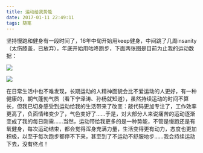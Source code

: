 ```yaml
---
title: 运动给我势能
date: 2017-01-11 22:49:11
tags: 随笔
---
```


坚持慢跑和健身有一段时间了，16年中旬开始用keep健身，中间跳了几周insanity（太伤膝盖，已放弃），年底开始用咕咚跑步，下面两张图是目前为止我的运动数据：

![](https://raw.githubusercontent.com/gengbinghan/markdown-photos/master/keep%E8%BF%90%E5%8A%A8%E8%AE%B0%E5%BD%95.jpg)

![](https://raw.githubusercontent.com/gengbinghan/markdown-photos/master/%E5%92%95%E5%92%9A%E8%BF%90%E5%8A%A8%E8%AE%B0%E5%BD%95.jpg)

在日常生活中也不难发现，长期运动的人精神面貌会比不爱运动的人更好，有一种健康的，朝气蓬勃气质（看下宁泽涛、孙杨就知道），虽然持续运动的时间不算长，但我已切身感受到运动给我的生活带来了改变：敲代码更加专注了，工作效率更高了，负面情绪变少了，气色变好了……于是，对大部分人来说痛苦的运动逐渐变成了我的每日刚需……当然，运动带给我更多的是一种势能，不管是慢跑还是有氧健身，每次运动结束，都会觉得浑身充满力量，生活变得更有动力，态度也更加积极，以至于每次跑步都停不下来，甚至到了不运动不舒服地步……我会持续运动下去，没有终点！

